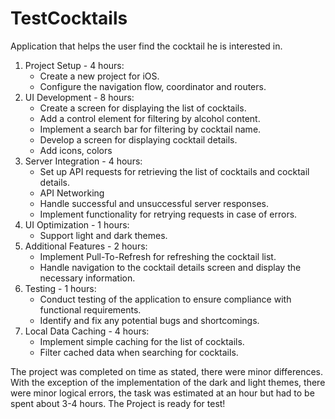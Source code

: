 # TestCocktails
Application that helps the user find the cocktail he is interested in.

1) Project Setup - 4 hours:
   - Create a new project for iOS.
   - Configure the navigation flow, coordinator and routers.
2) UI Development - 8 hours:
   - Create a screen for displaying the list of cocktails.
   - Add a control element for filtering by alcohol content.
   - Implement a search bar for filtering by cocktail name.
   - Develop a screen for displaying cocktail details.
   - Add icons, colors
3) Server Integration - 4 hours:
   - Set up API requests for retrieving the list of cocktails and cocktail details.
   - API Networking
   - Handle successful and unsuccessful server responses.
   - Implement functionality for retrying requests in case of errors.
4) UI Optimization - 1 hours:
   - Support light and dark themes.
5) Additional Features - 2 hours:
   - Implement Pull-To-Refresh for refreshing the cocktail list.
   - Handle navigation to the cocktail details screen and display the necessary information.
6) Testing - 1 hours: 
   - Conduct testing of the application to ensure compliance with functional requirements.
   - Identify and fix any potential bugs and shortcomings.
7) Local Data Caching - 4 hours:
   - Implement simple caching for the list of cocktails.
   - Filter cached data when searching for cocktails.

The project was completed on time as stated, there were minor differences. With the exception of the implementation of the dark and light themes, there were minor logical errors, the task was estimated at an hour but had to be spent about 3-4 hours.
The Project is ready for test!
